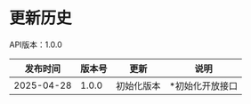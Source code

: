 # 更新历史 #
API版本：1.0.0

| 发布时间       | 版本号   | 更新 | 说明                    |
|------------|-------|--|-----------------------|
| 2025-04-28 | 1.0.0 | 初始化版本 | *初始化开放接口   |
